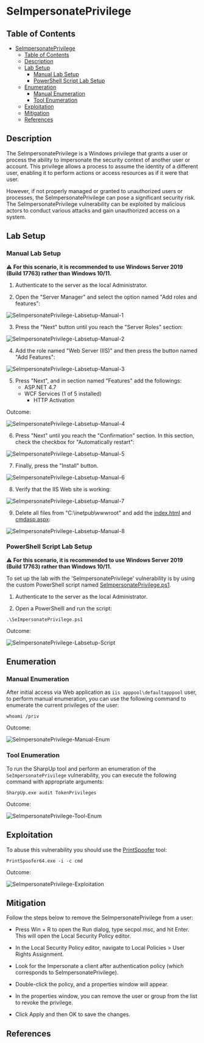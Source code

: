 # SeImpersonatePrivilege

## Table of Contents

- [SeImpersonatePrivilege](#SeImpersonatePrivilege)
  - [Table of Contents](#table-of-contents)
  - [Description](#description)
  - [Lab Setup](#lab-setup)
    - [Manual Lab Setup](#manual-lab-setup)
    - [PowerShell Script Lab Setup](#powershell-script-lab-setup)
  - [Enumeration](#enumeration)
    - [Manual Enumeration](#manual-enumeration)
    - [Tool Enumeration](#tool-enumeration)
  - [Exploitation](#exploitation)
  - [Mitigation](#mitigation)
  - [References](#references)

## Description

The SeImpersonatePrivilege is a Windows privilege that grants a user or process the ability to impersonate the security context of another user or account. This privilege allows a process to assume the identity of a different user, enabling it to perform actions or access resources as if it were that user.

However, if not properly managed or granted to unauthorized users or processes, the SeImpersonatePrivilege can pose a significant security risk. The SeImpersonatePrivilege vulnerability can be exploited by malicious actors to conduct various attacks and gain unauthorized access on a system.

## Lab Setup

### Manual Lab Setup

:warning: <b>For this scenario, it is recommended to use Windows Server 2019 (Build 17763) rather than Windows 10/11.</b>

1) Authenticate to the server as the local Administrator.

2) Open the "Server Manager" and select the option named "Add roles and features":

![SeImpersonatePrivilege-Labsetup-Manual-1](/Pictures/SeImpersonatePrivilege-Labsetup-Manual-1.png)

3) Press the "Next" button until you reach the "Server Roles" section:

![SeImpersonatePrivilege-Labsetup-Manual-2](/Pictures/SeImpersonatePrivilege-Labsetup-Manual-2.png)

4) Add the role named "Web Server (IIS)" and then press the button named "Add Features":

![SeImpersonatePrivilege-Labsetup-Manual-3](/Pictures/SeImpersonatePrivilege-Labsetup-Manual-3.png)

5) Press "Next", and in section named "Features" add the followings:
   - ASP.NET 4.7
   - WCF Services (1 of 5 installed)
     - HTTP Activation
    
Outcome:

![SeImpersonatePrivilege-Labsetup-Manual-4](/Pictures/SeImpersonatePrivilege-Labsetup-Manual-4.png)

6) Press "Next" until you reach the "Confirmation" section. In this section, check the checkbox for "Automatically restart":

![SeImpersonatePrivilege-Labsetup-Manual-5](/Pictures/SeImpersonatePrivilege-Labsetup-Manual-5.png)

7) Finally, press the "Install" button.

![SeImpersonatePrivilege-Labsetup-Manual-6](/Pictures/SeImpersonatePrivilege-Labsetup-Manual-6.png)

8) Verify that the IIS Web site is working:

![SeImpersonatePrivilege-Labsetup-Manual-7](/Pictures/SeImpersonatePrivilege-Labsetup-Manual-7.png)

9) Delete all files from "C:\inetpub\wwwroot" and add the [index.html](/Lab-Setup-Source-Code/index.html) and [cmdasp.aspx](/Lab-Setup-Source-Code/cmdasp.aspx):

![SeImpersonatePrivilege-Labsetup-Manual-8](/Pictures/SeImpersonatePrivilege-Labsetup-Manual-8.png)

### PowerShell Script Lab Setup

:warning: <b>For this scenario, it is recommended to use Windows Server 2019 (Build 17763) rather than Windows 10/11.</b>

To set up the lab with the 'SeImpersonatePrivilege' vulnerability is by using the custom PowerShell script named [SeImpersonatePrivilege.ps1](/Lab-Setup-Scripts/SeImpersonatePrivilege.ps1).

1) Authenticate to the server as the local Administrator.

2) Open a PowerShelll and run the script:

```
.\SeImpersonatePrivilege.ps1
```

Outcome:

![SeImpersonatePrivilege-Labsetup-Script](/Pictures/SeImpersonatePrivilege-Labsetup-Script.png)

## Enumeration

### Manual Enumeration

After initial access via Web application as `iis apppool\defaultapppool` user, to perform manual enumeration, you can use the following command to enumerate the current privileges of the user:

```
whoami /priv
```

Outcome:

![SeImpersonatePrivilege-Manual-Enum](/Pictures/SeImpersonatePrivilege-Manual-Enum.png)

### Tool Enumeration

To run the SharpUp tool and perform an enumeration of the `SeImpersonatePrivilege` vulnerability, you can execute the following command with appropriate arguments:

```
SharpUp.exe audit TokenPrivileges
```

Outcome:

![SeImpersonatePrivilege-Tool-Enum](/Pictures/SeImpersonatePrivilege-Tool-Enum1.png)

## Exploitation

To abuse this vulnerability you should use the [PrintSpoofer](https://github.com/itm4n/PrintSpoofer) tool:

```
PrintSpoofer64.exe -i -c cmd
```

Outcome:

![SeImpersonatePrivilege-Exploitation](/Pictures/SeImpersonatePrivilege-Exploitation.png)

## Mitigation

Follow the steps below to remove the SeImpersonatePrivilege from a user:

- Press Win + R to open the Run dialog, type secpol.msc, and hit Enter. This will open the Local Security Policy editor.

- In the Local Security Policy editor, navigate to Local Policies > User Rights Assignment.

- Look for the Impersonate a client after authentication policy (which corresponds to SeImpersonatePrivilege).

- Double-click the policy, and a properties window will appear.

- In the properties window, you can remove the user or group from the list to revoke the privilege.

- Click Apply and then OK to save the changes.

## References
